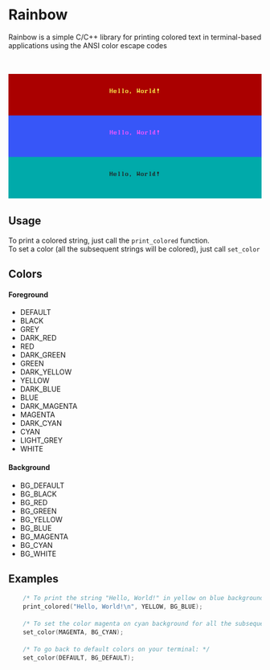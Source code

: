 # Rainbow
Rainbow is a simple C/C++ library for printing colored text in terminal-based applications using the ANSI color escape codes

<br><br>
![](img/rainbow.png)
## Usage
To print a colored string, just call the `print_colored` function. <br>
To set a color (all the subsequent strings will be colored), just call `set_color`<br>

## Colors
#### Foreground
- DEFAULT
- BLACK
- GREY
- DARK_RED
- RED
- DARK_GREEN
- GREEN
- DARK_YELLOW
- YELLOW
- DARK_BLUE
- BLUE
- DARK_MAGENTA
- MAGENTA
- DARK_CYAN
- CYAN
- LIGHT_GREY
- WHITE

#### Background
- BG_DEFAULT
- BG_BLACK
- BG_RED
- BG_GREEN
- BG_YELLOW
- BG_BLUE
- BG_MAGENTA
- BG_CYAN
- BG_WHITE

## Examples
```c
    /* To print the string "Hello, World!" in yellow on blue background, you would use the following code: */
    print_colored("Hello, World!\n", YELLOW, BG_BLUE);
    
    /* To set the color magenta on cyan background for all the subsequent strings: */
    set_color(MAGENTA, BG_CYAN);
    
    /* To go back to default colors on your terminal: */
    set_color(DEFAULT, BG_DEFAULT);
``` 
